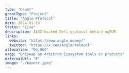 ```yaml
---
type: "Grant"
grantType: "Project"
title: "Angle Protocol"
date: 2024-01-19
Status: "Live"
description: A16Z-backed Defi protocol behind agEUR
links:
  website: "https://www.angle.money/"
  twitter: "https://x.com/AngleProtocol"
allocation: "90,000"
uagp: "Uniswap on Arbitrum Ecosystem tools or products"
externalUrl: "#"
image: "./banner.jpeg"
---
```


